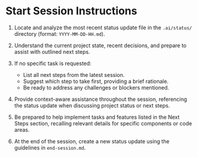 # Start Session Instructions

1. Locate and analyze the most recent status update file in the `.ai/status/` directory (format: `YYYY-MM-DD-HH.md`).

2. Understand the current project state, recent decisions, and prepare to assist with outlined next steps.

3. If no specific task is requested:

   - List all next steps from the latest session.
   - Suggest which step to take first, providing a brief rationale.
   - Be ready to address any challenges or blockers mentioned.

4. Provide context-aware assistance throughout the session, referencing the status update when discussing project status or next steps.

5. Be prepared to help implement tasks and features listed in the Next Steps section, recalling relevant details for specific components or code areas.

6. At the end of the session, create a new status update using the guidelines in `end-session.md`.

